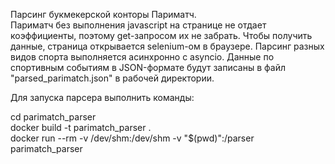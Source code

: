 Парсинг букмекерской конторы Париматч.<br>
Париматч без выполнения javascript на странице не отдает коэффициенты, поэтому get-запросом их не забрать. Чтобы получить данные, страница открывается selenium-ом в браузере. Парсинг разных видов спорта выполняется асинхронно с asyncio. Данные по спортивным событиям в JSON-формате будут записаны в файл "parsed_parimatch.json" в рабочей директории.

Для запуска парсера выполнить команды:<br>

cd parimatch_parser<br>
docker build -t parimatch_parser .<br>
docker run --rm -v /dev/shm:/dev/shm -v "$(pwd)":/parser parimatch_parser
